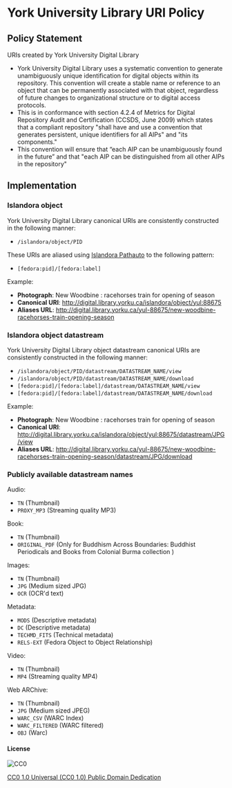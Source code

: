 # York University Library URI Policy

## Policy Statement

URIs created by York University Digital Library

* York University Digital Library uses a systematic convention to generate unambiguously unique identification for digital objects within its repository. This convention will create a stable name or reference to an object that can be permanently associated with that object, regardless of future changes to organizational structure or to digital access protocols.
* This is in conformance with section 4.2.4 of Metrics for Digital Repository Audit and Certification (CCSDS, June 2009) which states that a compliant repository "shall have and use a convention that generates persistent, unique identifiers for all AIPs" and "its components."
* This convention will ensure that “each AIP can be unambiguously found in the future” and that "each AIP can be distinguished from all other AIPs in the repository"

## Implementation

### Islandora object

York University Digital Library canonical URIs are consistently constructed in the following manner:

* `/islandora/object/PID`

These URIs are aliased using [Islandora Pathauto](https://github.com/rosiel/islandora_pathauto) to the following pattern:

* `[fedora:pid]/[fedora:label]`

Example:

* **Photograph**: New Woodbine : racehorses train for opening of season
* **Canonical URI**: http://digital.library.yorku.ca/islandora/object/yul:88675
* **Aliases URL**: http://digital.library.yorku.ca/yul-88675/new-woodbine-racehorses-train-opening-season

### Islandora object datastream

York University Digital Library object datastream canonical URIs are consistently constructed in the following manner:

* `/islandora/object/PID/datastream/DATASTREAM_NAME/view`
* `/islandora/object/PID/datastream/DATASTREAM_NAME/download`
* `[fedora:pid]/[fedora:label]/datastream/DATASTREAM_NAME/view`
* `[fedora:pid]/[fedora:label]/datastream/DATASTREAM_NAME/download`

Example:

* **Photograph**: New Woodbine : racehorses train for opening of season
* **Canonical URI**: http://digital.library.yorku.ca/islandora/object/yul:88675/datastream/JPG/view
* **Aliases URL**: http://digital.library.yorku.ca/yul-88675/new-woodbine-racehorses-train-opening-season/datastream/JPG/download

### Publicly available datastream names

Audio:

* `TN` (Thumbnail)
* `PROXY_MP3` (Streaming quality MP3)

Book:

* `TN` (Thumbnail)
* `ORIGINAL_PDF` (Only for
Buddhism Across Boundaries: Buddhist Periodicals and Books from Colonial Burma collection )

Images:

* `TN` (Thumbnail)
* `JPG` (Medium sized JPG)
* `OCR` (OCR'd text)

Metadata:

* `MODS` (Descriptive metadata)
* `DC` (Descriptive metadata)
* `TECHMD_FITS` (Technical metadata)
* `RELS-EXT` (Fedora Object to Object Relationship)

Video:

* `TN` (Thumbnail)
* `MP4` (Streaming quality MP4)

Web ARChive:

* `TN` (Thumbnail)
* `JPG` (Medium sized JPEG)
* `WARC_CSV` (WARC Index)
* `WARC_FILTERED` (WARC filtered)
* `OBJ` (Warc)

#### License

![CC0](http://i.creativecommons.org/p/zero/1.0/88x31.png "CC0")

[CC0 1.0 Universal (CC0 1.0) Public Domain Dedication](http://creativecommons.org/publicdomain/zero/1.0/)
